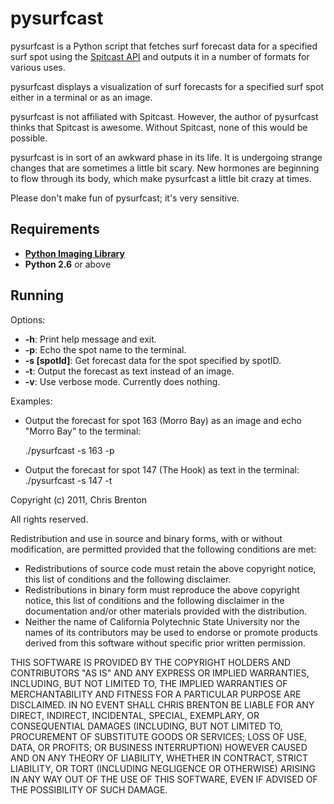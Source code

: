 # pysurfcast

pysurfcast is a Python script that fetches surf forecast data for a specified surf spot using the [Spitcast API](http://www.spitcast.com/api/docs/) and outputs it in a number of formats for various uses.

pysurfcast displays a visualization of surf forecasts for a specified surf spot either in a terminal or as an image.

pysurfcast is not affiliated with Spitcast. However, the author of pysurfcast thinks that Spitcast is awesome. Without Spitcast, none of this would be possible.

pysurfcast is in sort of an awkward phase in its life. It is undergoing strange changes that are sometimes a little bit scary. New hormones are beginning to flow through its body, which make pysurfcast a little bit crazy at times.

Please don't make fun of pysurfcast; it's very sensitive.

## Requirements
 * **[Python Imaging Library](http://www.pythonware.com/products/pil/)**
 * **Python 2.6** or above

## Running
Options:

 * **-h**: Print help message and exit.
 * **-p**: Echo the spot name to the terminal.
 * **-s [spotId]**: Get forecast data for the spot specified by spotID.
 * **-t**: Output the forecast as text instead of an image.
 * **-v**: Use verbose mode. Currently does nothing.

Examples:

 * Output the forecast for spot 163 (Morro Bay) as an image and echo "Morro Bay" to the terminal:

    ./pysurfcast -s 163 -p

 * Output the forecast for spot 147 (The Hook) as text in the terminal:
    ./pysurfcast -s 147 -t

Copyright (c) 2011, Chris Brenton

All rights reserved.

Redistribution and use in source and binary forms, with or without modification, are permitted provided that the following conditions are met:
 * Redistributions of source code must retain the above copyright notice, this list of conditions and the following disclaimer.
 * Redistributions in binary form must reproduce the above copyright notice, this list of conditions and the following disclaimer in the documentation and/or other materials provided with the distribution.
 * Neither the name of California Polytechnic State University nor the names of its contributors may be used to endorse or promote products derived from this software without specific prior written permission.

THIS SOFTWARE IS PROVIDED BY THE COPYRIGHT HOLDERS AND CONTRIBUTORS "AS IS" AND ANY EXPRESS OR IMPLIED WARRANTIES, INCLUDING, BUT NOT LIMITED TO, THE IMPLIED WARRANTIES OF MERCHANTABILITY AND FITNESS FOR A PARTICULAR PURPOSE ARE DISCLAIMED. IN NO EVENT SHALL CHRIS BRENTON BE LIABLE FOR ANY DIRECT, INDIRECT, INCIDENTAL, SPECIAL, EXEMPLARY, OR CONSEQUENTIAL DAMAGES (INCLUDING, BUT NOT LIMITED TO, PROCUREMENT OF SUBSTITUTE GOODS OR SERVICES; LOSS OF USE, DATA, OR PROFITS; OR BUSINESS INTERRUPTION) HOWEVER CAUSED AND ON ANY THEORY OF LIABILITY, WHETHER IN CONTRACT, STRICT LIABILITY, OR TORT (INCLUDING NEGLIGENCE OR OTHERWISE) ARISING IN ANY WAY OUT OF THE USE OF THIS SOFTWARE, EVEN IF ADVISED OF THE POSSIBILITY OF SUCH DAMAGE.
